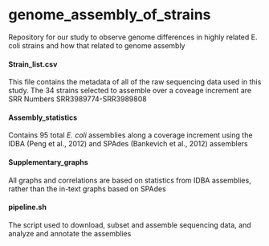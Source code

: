# genome_assembly_of_strains
Repository for our study to observe genome differences in highly related E. coli strains and how that related to genome assembly

#### Strain_list.csv
This file contains the metadata of all of the raw sequencing data used in this study. The 34 strains selected to assemble over a coveage increment are SRR Numbers SRR3989774-SRR3989808

#### Assembly_statistics 
Contains 95 total *E. coli* assemblies along a coverage increment using the IDBA (Peng et al., 2012) and SPAdes (Bankevich et al., 2012) assemblers

#### Supplementary_graphs 
All graphs and correlations are based on statistics from IDBA assemblies, rather than the in-text graphs based on SPAdes 

#### pipeline.sh
The script used to download, subset and assemble sequencing data, and analyze and annotate the assemblies
